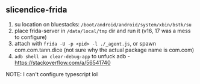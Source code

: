 ## slicendice-frida
1. su location on bluestacks: `/boot/android/android/system/xbin/bstk/su`
2. place frida-server in `/data/local/tmp` dir and run it (v16, 17 was a mess to configure)
3. attach with `frida -U -p <pid> -l ./_agent.js`, or spawn com.com.tann.dice (not sure why the actual package name is com.com)
4. `adb shell am clear-debug-app` to unfuck adb - https://stackoverflow.com/a/56541740

NOTE: I can't configure typescript lol